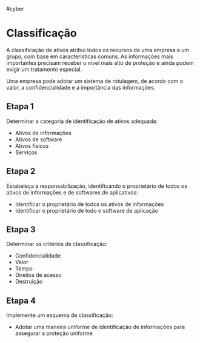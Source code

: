 #cyber 
# Classificação

A classificação de ativos atribui todos os recursos de uma empresa a um grupo, com base em características comuns. As informações mais importantes precisam receber o nível mais alto de proteção e ainda podem exigir um tratamento especial.

Uma empresa pode adotar um sistema de rotulagem, de acordo com o valor, a confidencialidade e a importância das informações.

## Etapa 1

Determinar a categoria de identificação de ativos adequada: 

- Ativos de informações
- Ativos de software
- Ativos físicos
- Serviços

## Etapa 2

Estabeleça a responsabilização, identificando o proprietário de todos os ativos de informações e de softwares de aplicativos:

- Identificar o proprietário de todos os ativos de informações
- Identificar o proprietário de todo o software de aplicação

## Etapa 3

Determinar os critérios de classificação:

- Confidencialidade
- Valor
- Tempo
- Direitos de acesso
- Destruição

## Etapa 4

Implemente um esquema de classificação:

- Adotar uma maneira uniforme de identificação de informações para assegurar a proteção uniforme



